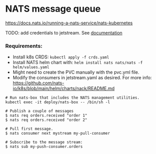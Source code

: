 # NATS message queue
https://docs.nats.io/running-a-nats-service/nats-kubernetes

TODO: add credentials to jetstream. See [documentation](https://github.com/nats-io/k8s/blob/main/helm/charts/nack/README.md)

### Requirements:
- Install k8s CRDS: `kubectl apply -f crds.yaml`
- Install NATS helm chart with: `helm install nats nats/nats -f helm/values.yaml`
- Might need to create the PVC manually with the pvc.yml file.
- Modify the consumers in jetstream.yaml as desired. For more info: https://github.com/nats-io/k8s/blob/main/helm/charts/nack/README.md

```
# Run nats-box that includes the NATS management utilities.
kubectl exec -it deploy/nats-box -- /bin/sh -l

# Publish a couple of messages
$ nats req orders.received "order 1"
$ nats req orders.received "order 2"

# Pull first message.
$ nats consumer next mystream my-pull-consumer

# Subscribe to the message stream:
$ nats sub my-push-consumer.orders
```